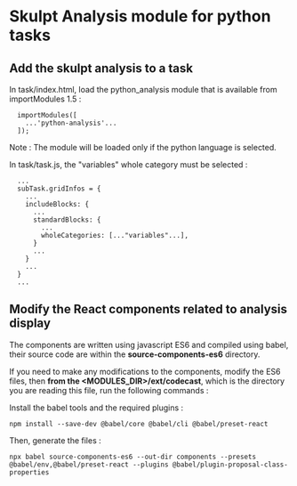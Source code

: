 # Skulpt Analysis module for python tasks

## Add the skulpt analysis to a task

In task/index.html, load the python_analysis module that is available from importModules 1.5 :

```
  importModules([
    ...'python-analysis'...
  ]);
```

Note : The module will be loaded only if the python language is selected.

In task/task.js, the "variables" whole category must be selected :

```
  ...
  subTask.gridInfos = {
    ...
    includeBlocks: {
      ...
      standardBlocks: {
        ...
        wholeCategories: [..."variables"...],
      }
      ...
    }
    ...
  }
  ...
```

## Modify the React components related to analysis display

The components are written using javascript ES6 and compiled using babel, their source code are within the **source-components-es6** directory.

If you need to make any modifications to the components, modify the ES6 files, then **from the <MODULES_DIR>/ext/codecast**,
which is the directory you are reading this file, run the following commands :

Install the babel tools and the required plugins :

    npm install --save-dev @babel/core @babel/cli @babel/preset-react

Then, generate the files :

    npx babel source-components-es6 --out-dir components --presets @babel/env,@babel/preset-react --plugins @babel/plugin-proposal-class-properties
